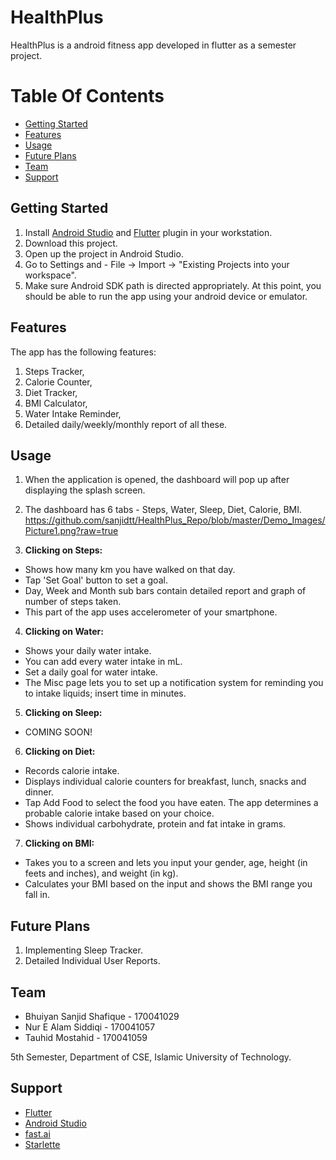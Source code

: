 # HealthPlus
 HealthPlus is a android fitness app developed in flutter as a semester project.
 
# Table Of Contents
- [Getting Started](#getting-started)
- [Features](#features)
- [Usage](#usage)
- [Future Plans](#future-plans)
- [Team](#team)
- [Support](#support)


## Getting Started

1. Install [Android Studio](https://developer.android.com/studio) and [Flutter](https://flutter.dev/) plugin in your workstation.
2. Download this project.
3. Open up the project in Android Studio.
4. Go to Settings and -  File -> Import -> "Existing Projects into your workspace".
5. Make sure Android SDK path is directed appropriately.
At this point, you should be able to run the app using your android device or emulator.

## Features

The app has the following features:
 
1. Steps Tracker,
2. Calorie Counter,
3. Diet Tracker,
4. BMI Calculator,
5. Water Intake Reminder,
6. Detailed daily/weekly/monthly report of all these.

## Usage

1. When the application is opened, the dashboard will pop up after displaying the splash screen.

2. The dashboard has 6 tabs - Steps, Water, Sleep, Diet, Calorie, BMI.
https://github.com/sanjidtt/HealthPlus_Repo/blob/master/Demo_Images/Picture1.png?raw=true

3. **Clicking on Steps:**
 - Shows how many km you have walked on that day.
 - Tap 'Set Goal' button to set a goal.
 - Day, Week and Month sub bars contain detailed report and graph of number of steps taken.
 - This part of the app uses accelerometer of your smartphone.
 
4. **Clicking on Water:**
 - Shows your daily water intake.
 - You can add every water intake in mL.
 - Set a daily goal for water intake.
 - The Misc page lets you to set up a notification system for reminding you to intake liquids; insert time in minutes.
 
5. **Clicking on Sleep:**
 - COMING SOON!
 
6. **Clicking on Diet:**
 - Records calorie intake.
 - Displays individual calorie counters for breakfast, lunch, snacks and dinner.
 - Tap Add Food to select the food you have eaten. The app determines a probable calorie intake based on your choice.
 - Shows individual carbohydrate, protein and fat intake in grams.
 
7. **Clicking on BMI:**
 - Takes you to a screen and lets you input your gender, age, height (in feets and inches), and weight (in kg).
 - Calculates your BMI based on the input and shows the BMI range you fall in.

## Future Plans

1. Implementing Sleep Tracker.
2. Detailed Individual User Reports.


## Team

- Bhuiyan Sanjid Shafique - 170041029
- Nur E Alam Siddiqi - 170041057
- Tauhid Mostahid - 170041059

5th Semester, Department of CSE, Islamic University of Technology.

## Support

- [Flutter](https://flutter.dev/)
- [Android Studio](https://developer.android.com/studio)
- [fast.ai](https://www.fast.ai)
- [Starlette](https://www.starlette.io/)

